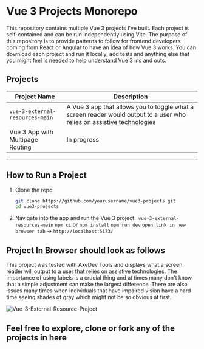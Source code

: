 # Vue 3 Projects Monorepo

This repository contains multiple Vue 3 projects I've built. Each project is self-contained and can be run independently using Vite.
The purpose of this repository is to provide patterns to follow for frontend developers coming from React or Angular to have an idea of how Vue 3 works.
You can download each project and run it locally, add tests and anything else that you might feel is needed to help understand Vue 3 ins and outs. 

## Projects

| Project Name                        | Description                                                                                                                                 |
|-------------------------------------|---------------------------------------------------------------------------------------------------------------------------------------------                                                                                                        |
| `vue-3-external-resources-main`     | A Vue 3 app that allows you to toggle what a screen reader would output to a user who relies on assistive technologies     |
| Vue 3 App with Multipage Routing    | In progress                                                                                                                |

___

## How to Run a Project

1. Clone the repo:
   ```bash
   git clone https://github.com/yourusername/vue3-projects.git
   cd vue3-projects

2. Navigate into the app and run the Vue 3 project
   ``` vue-3-external-resources-main```
   `npm ci` or `npm install`
   `npm run dev`
   `open link in new browser tab` -> `http://localhost:5173/`

## Project In Browser should look as follows
This project was tested with AxeDev Tools and displays what a screen reader will output to a user that relies on assistive technologies. 
The importance of using labels is a crucial thing and at times many don't know that a simple adjustment can make the largest difference. 
There are also issues many times when individuals that have impaired vision have a hard time seeing shades of gray which might not be so obvious at first. 

![Vue-3-External-Resource-Project](https://github.com/user-attachments/assets/7906e619-bce7-47bc-9c71-445b395ed97f)


## Feel free to explore, clone or fork any of the projects in here
   
